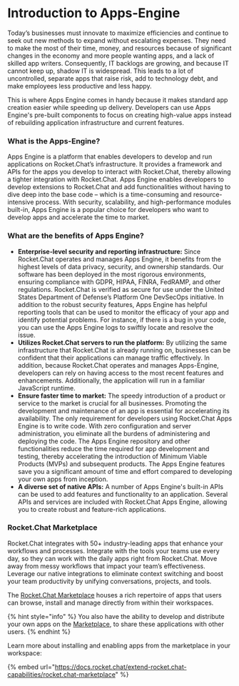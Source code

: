 # Introduction to Apps-Engine

Today’s businesses must innovate to maximize efficiencies and continue to seek out new methods to expand without escalating expenses. They need to make the most of their time, money, and resources because of significant changes in the economy and more people wanting apps, and a lack of skilled app writers. Consequently, IT backlogs are growing, and because IT cannot keep up, shadow IT is widespread. This leads to a lot of uncontrolled, separate apps that raise risk, add to technology debt, and make employees less productive and less happy.

This is where Apps Engine comes in handy because it makes standard app creation easier while speeding up delivery. Developers can use Apps Engine's pre-built components to focus on creating high-value apps instead of rebuilding application infrastructure and current features.

### What is the Apps-Engine?&#x20;

Apps Engine is a platform that enables developers to develop and run applications on Rocket.Chat’s infrastructure. It provides a framework and APIs for the apps you develop to interact with Rocket.Chat, thereby allowing a tighter integration with Rocket.Chat. Apps Engine enables developers to develop extensions to Rocket.Chat and add functionalities without having to dive deep into the base code – which is a time-consuming and resource-intensive process. With security, scalability, and high-performance modules built-in, Apps Engine is a popular choice for developers who want to develop apps and accelerate the time to market.

### What are the benefits of Apps Engine?&#x20;

* **Enterprise-level security and reporting infrastructure:** Since Rocket.Chat operates and manages Apps Engine, it benefits from the highest levels of data privacy, security, and ownership standards. Our software has been deployed in the most rigorous environments, ensuring compliance with GDPR, HIPAA, FINRA, FedRAMP, and other regulations. Rocket.Chat is verified as secure for use under the United States Department of Defense’s Platform One DevSecOps initiative. In addition to the robust security features, Apps Engine has helpful reporting tools that can be used to monitor the efficacy of your app and identify potential problems. For instance, if there is a bug in your code, you can use the Apps Engine logs to swiftly locate and resolve the issue.
* **Utilizes Rocket.Chat servers to run the platform:** By utilizing the same infrastructure that Rocket.Chat is already running on, businesses can be confident that their applications can manage traffic effectively. In addition, because Rocket.Chat operates and manages Apps-Engine, developers can rely on having access to the most recent features and enhancements. Additionally, the application will run in a familiar JavaScript runtime.
* **Ensure faster time to market:** The speedy introduction of a product or service to the market is crucial for all businesses. Promoting the development and maintenance of an app is essential for accelerating its availability. The only requirement for developers using Rocket.Chat Apps Engine is to write code. With zero configuration and server administration, you eliminate all the burdens of administering and deploying the code. The Apps Engine repository and other functionalities reduce the time required for app development and testing, thereby accelerating the introduction of Minimum Viable Products (MVPs) and subsequent products. The Apps Engine features save you a significant amount of time and effort compared to developing your own apps from inception.
* **A diverse set of native APIs:** A number of Apps Engine's built-in APIs can be used to add features and functionality to an application. Several APIs and services are included with Rocket.Chat Apps Engine, allowing you to create robust and feature-rich applications.

### Rocket.Chat Marketplace&#x20;

Rocket.Chat integrates with 50+ industry-leading apps that enhance your workflows and processes. Integrate with the tools your teams use every day, so they can work with the daily apps right from Rocket.Chat. Move away from messy workflows that impact your team’s effectiveness. Leverage our native integrations to eliminate context switching and boost your team productivity by unifying conversations, projects, and tools.&#x20;

The [Rocket.Chat Marketplace](https://www.rocket.chat/marketplace) houses a rich repertoire of apps that users can browse, install and manage directly from within their workspaces.&#x20;

{% hint style="info" %}
You also have the ability to develop and distribute your own apps on the [Marketplace](https://www.rocket.chat/marketplace), to share these applications with other users.
{% endhint %}

Learn more about installing and enabling apps from the marketplace in your workspace:

{% embed url="https://docs.rocket.chat/extend-rocket.chat-capabilities/rocket.chat-marketplace" %}
